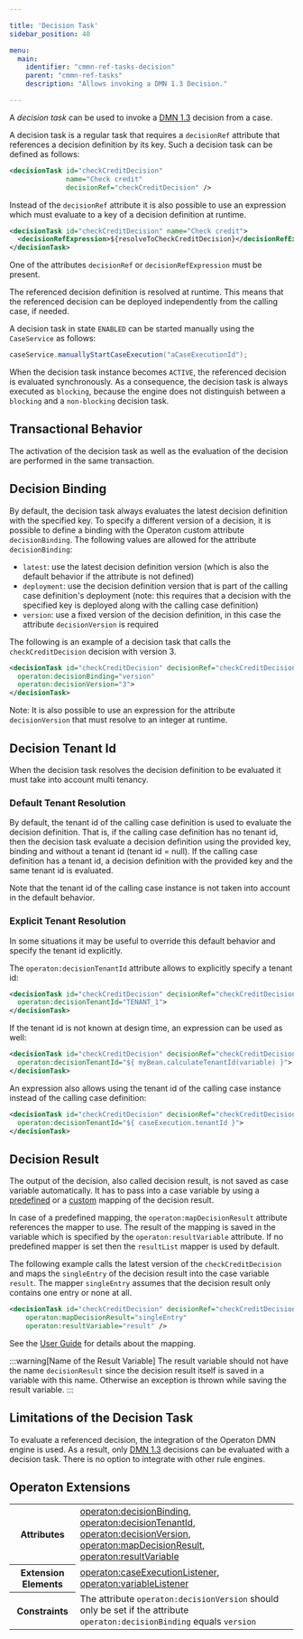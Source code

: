 ```yaml
---

title: 'Decision Task'
sidebar_position: 40

menu:
  main:
    identifier: "cmmn-ref-tasks-decision"
    parent: "cmmn-ref-tasks"
    description: "Allows invoking a DMN 1.3 Decision."

---
```


A *decision task* can be used to invoke a [DMN 1.3] decision from a case.

<a href="#" class="cmmn-symbol" data-type="decision-task"></a>

A decision task is a regular task that requires a `decisionRef` attribute that references a
decision definition by its key. Such a decision task can be defined as follows:

```xml
<decisionTask id="checkCreditDecision"
              name="Check credit"
              decisionRef="checkCreditDecision" />
```
Instead of the `decisionRef` attribute it is also possible to use an expression which must evaluate
to a key of a decision definition at runtime.

```xml
<decisionTask id="checkCreditDecision" name="Check credit">
  <decisionRefExpression>${resolveToCheckCreditDecision}</decisionRefExpression>
</decisionTask>
```

One of the attributes `decisionRef` or `decisionRefExpression` must be present.

The referenced decision definition is resolved at runtime. This means that the referenced decision can be deployed independently from the calling case, if needed.

A decision task in state `ENABLED` can be started manually using the `CaseService` as follows:

```java
caseService.manuallyStartCaseExecution("aCaseExecutionId");
```

When the decision task instance becomes `ACTIVE`, the referenced decision is evaluated synchronously. As a consequence, the decision task is always executed as `blocking`, because the engine does not distinguish between a `blocking` and a `non-blocking` decision task.


## Transactional Behavior

The activation of the decision task as well as the evaluation of the decision are performed in the same transaction.


## Decision Binding

By default, the decision task always evaluates the latest decision definition with the specified key. To specify a different version of a decision, it is possible to define a binding with the Operaton custom attribute `decisionBinding`. The following values are allowed for the attribute `decisionBinding`:

* `latest`: use the latest decision definition version (which is also the default behavior if the attribute is not defined)
* `deployment`: use the decision definition version that is part of the calling case definition's deployment (note: this requires that a decision with the specified key is deployed along with the calling case definition)
* `version`: use a fixed version of the decision definition, in this case the attribute `decisionVersion` is required

The following is an example of a decision task that calls the `checkCreditDecision` decision with version 3.


```xml
<decisionTask id="checkCreditDecision" decisionRef="checkCreditDecision"
  operaton:decisionBinding="version"
  operaton:decisionVersion="3">
</decisionTask>
```

Note: It is also possible to use an expression for the attribute `decisionVersion` that must resolve to an integer at runtime.

## Decision Tenant Id

When the decision task resolves the decision definition to be evaluated it must take into account multi tenancy.

### Default Tenant Resolution
By default, the tenant id of the calling case definition is used to evaluate the decision definition.
That is, if the calling case definition has no tenant id, then the decision task evaluate a decision definition using the provided key, binding and without a tenant id (tenant id = null).
If the calling case definition has a tenant id, a decision definition with the provided key and the same tenant id is evaluated.

Note that the tenant id of the calling case instance is not taken into account in the default behavior.

### Explicit Tenant Resolution

In some situations it may be useful to override this default behavior and specify the tenant id explicitly.

The `operaton:decisionTenantId` attribute allows to explicitly specify a tenant id:

```xml
<decisionTask id="checkCreditDecision" decisionRef="checkCreditDecision"
  operaton:decisionTenantId="TENANT_1">
</decisionTask>
```

If the tenant id is not known at design time, an expression can be used as well:

```xml
<decisionTask id="checkCreditDecision" decisionRef="checkCreditDecision"
  operaton:decisionTenantId="${ myBean.calculateTenantId(variable) }">
</decisionTask>
```

An expression also allows using the tenant id of the calling case instance instead of the calling case definition:

```xml
<decisionTask id="checkCreditDecision" decisionRef="checkCreditDecision"
  operaton:decisionTenantId="${ caseExecution.tenantId }">
</decisionTask>
```

## Decision Result

The output of the decision, also called decision result, is not saved as case variable automatically. It has to pass into a case variable by using a [predefined](../../../user-guide/process-engine/decisions/bpmn-cmmn.md#predefined-mapping-of-the-decision-result) or a [custom](../../../user-guide/process-engine/decisions/bpmn-cmmn.md#custom-mapping-to-case-variables) mapping of the decision result.

In case of a predefined mapping, the `operaton:mapDecisionResult` attribute references the mapper to use. The result of the mapping is saved in the variable which is specified by the `operaton:resultVariable` attribute. If no predefined mapper is set then the `resultList` mapper is used by default.

The following example calls the latest version of the `checkCreditDecision` and
maps the `singleEntry` of the decision result into the case variable `result`.
The mapper `singleEntry` assumes that the decision result only contains one
entry or none at all.

```xml
<decisionTask id="checkCreditDecision" decisionRef="checkCreditDecision"
    operaton:mapDecisionResult="singleEntry"
    operaton:resultVariable="result" />
```

See the [User Guide](../../../user-guide/process-engine/decisions/bpmn-cmmn.md#the-decision-result) for details about the mapping.

:::warning[Name of the Result Variable]
The result variable should not have the name `decisionResult` since the decision result itself is saved in a variable with this name. Otherwise an exception is thrown while saving the result variable.
:::


## Limitations of the Decision Task

To evaluate a referenced decision, the integration of the Operaton DMN engine is used. As a result, only [DMN 1.3] decisions can be evaluated with a decision task. There is no option to integrate with other rule engines.


## Operaton Extensions

<table class="table table-striped">
  <tr>
    <th>Attributes</th>
    <td>
      <a href="../reference/cmmn11/custom-extensions/operaton-attributes.md#decisionbinding">operaton:decisionBinding</a>,
            <a href="../reference/cmmn11/custom-extensions/operaton-attributes.md#decisiontenantid">operaton:decisionTenantId</a>,
      <a href="../reference/cmmn11/custom-extensions/operaton-attributes.md#decisionversion">operaton:decisionVersion</a>,
      <a href="../reference/cmmn11/custom-extensions/operaton-attributes.md#mapdecisionresult">operaton:mapDecisionResult</a>,
      <a href="../reference/cmmn11/custom-extensions/operaton-attributes.md#resultvariable">operaton:resultVariable</a>
    </td>
  </tr>
  <tr>
    <th>Extension Elements</th>
    <td>
      <a href="../reference/cmmn11/custom-extensions/operaton-elements.md#caseexecutionlistener">operaton:caseExecutionListener</a>,
      <a href="../reference/cmmn11/custom-extensions/operaton-elements.md#variablelistener">operaton:variableListener</a>
    </td>
  </tr>
  <tr>
    <th>Constraints</th>
    <td>
      The attribute <code>operaton:decisionVersion</code> should only be set if
      the attribute <code>operaton:decisionBinding</code> equals <code>version</code>
    </td>
  </tr>
</table>

[DMN 1.3]: ../../dmn/index.md 
